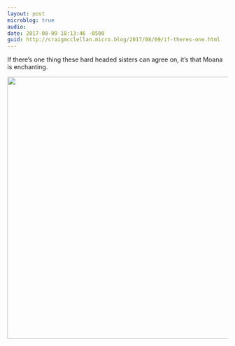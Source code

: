 ```yaml
---
layout: post
microblog: true
audio: 
date: 2017-08-09 18:13:46 -0500
guid: http://craigmcclellan.micro.blog/2017/08/09/if-theres-one.html
---
```

If there’s one thing these hard headed sisters can agree on, it’s that Moana is enchanting.

<img src="http://craigmcclellan.com/uploads/2017/06fe87d415.jpg" width="599" height="600" />
